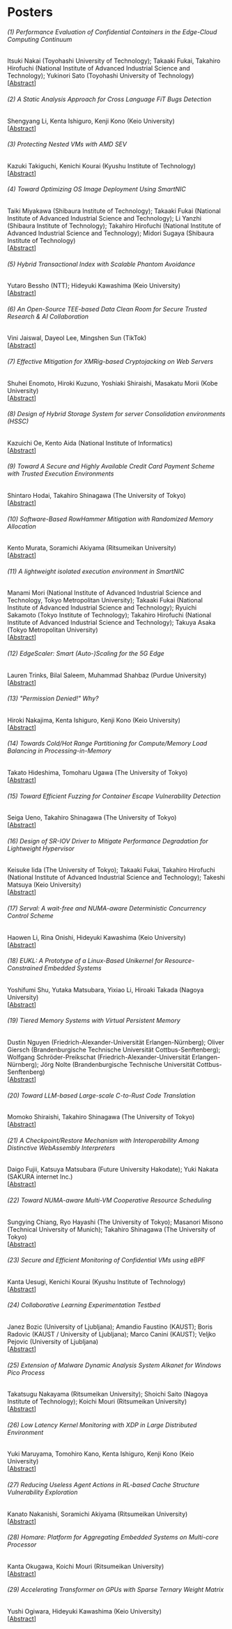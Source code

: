 # Posters

###### (1) Performance Evaluation of Confidential Containers in the Edge-Cloud Computing Continuum
<p>Itsuki Nakai (Toyohashi University of Technology); Takaaki Fukai, Takahiro Hirofuchi (National Institute of Advanced Industrial Science and Technology); Yukinori Sato (Toyohashi University of Technology)<br>
[<a href="apsys24posters-paper3.pdf">Abstract</a>]</p>

###### (2) A Static Analysis Approach for Cross Language FiT Bugs Detection
<p>Shengyang Li, Kenta Ishiguro, Kenji Kono (Keio University)<br>
[<a href="apsys24posters-paper7.pdf">Abstract</a>]</p>

###### (3) Protecting Nested VMs with AMD SEV
<p>Kazuki Takiguchi, Kenichi Kourai (Kyushu Institute of Technology)<br>
[<a href="apsys24posters-paper12.pdf">Abstract</a>]</p>

###### (4) Toward Optimizing OS Image Deployment Using SmartNIC
<p>Taiki Miyakawa (Shibaura Institute of Technology); Takaaki Fukai (National Institute of Advanced Industrial Science and Technology); Li Yanzhi (Shibaura Institute of Technology); Takahiro Hirofuchi (National Institute of Advanced Industrial Science and Technology); Midori Sugaya (Shibaura Institute of Technology)<br>
[<a href="apsys24posters-paper13.pdf">Abstract</a>]</p>

###### (5) Hybrid Transactional Index with Scalable Phantom Avoidance
<p>Yutaro Bessho (NTT); Hideyuki Kawashima (Keio University)<br>
[<a href="apsys24posters-paper16.pdf">Abstract</a>]</p>

###### (6) An Open-Source TEE-based Data Clean Room for Secure Trusted Research & AI Collaboration
<p>Vini Jaiswal, Dayeol Lee, Mingshen Sun (TikTok)<br>
[<a href="apsys24posters-paper22.pdf">Abstract</a>]</p>

###### (7) Effective Mitigation for XMRig-based Cryptojacking on Web Servers
<p>Shuhei Enomoto, Hiroki Kuzuno, Yoshiaki Shiraishi, Masakatu Morii (Kobe University)<br>
[<a href="apsys24posters-paper25.pdf">Abstract</a>]</p>

###### (8) Design of Hybrid Storage System for server Consolidation environments (HSSC)
<p>Kazuichi Oe, Kento Aida (National Institute of Informatics)<br>
[<a href="apsys24posters-paper26.pdf">Abstract</a>]</p>

###### (9) Toward A Secure and Highly Available Credit Card Payment Scheme with Trusted Execution Environments
<p>Shintaro Hodai, Takahiro Shinagawa (The University of Tokyo)<br>
[<a href="apsys24posters-paper35.pdf">Abstract</a>]</p>

###### (10) Software-Based RowHammer Mitigation with Randomized Memory Allocation
<p>Kento Murata, Soramichi Akiyama (Ritsumeikan University)<br>
[<a href="apsys24posters-paper38.pdf">Abstract</a>]</p>

###### (11) A lightweight isolated execution environment in SmartNIC
<p>Manami Mori (National Institute of Advanced Industrial Science and Technology, Tokyo Metropolitan University); Takaaki Fukai (National Institute of Advanced Industrial Science and Technology); Ryuichi Sakamoto (Tokyo Institute of Technology); Takahiro Hirofuchi (National Institute of Advanced Industrial Science and Technology); Takuya Asaka (Tokyo Metropolitan University)<br>
[<a href="apsys24posters-paper42.pdf">Abstract</a>]</p>

###### (12) EdgeScaler: Smart (Auto-)Scaling for the 5G Edge
<p>Lauren Trinks, Bilal Saleem, Muhammad Shahbaz (Purdue University)<br>
[<a href="apsys24posters-paper53.pdf">Abstract</a>]</p>

###### (13) "Permission Denied!" Why?
<p>Hiroki Nakajima, Kenta Ishiguro, Kenji Kono (Keio University)<br>
[<a href="apsys24posters-paper54.pdf">Abstract</a>]</p>

###### (14) Towards Cold/Hot Range Partitioning for Compute/Memory Load Balancing in Processing-in-Memory
<p>Takato Hideshima, Tomoharu Ugawa (The University of Tokyo)<br>
[<a href="apsys24posters-paper55.pdf">Abstract</a>]</p>

###### (15) Toward Efficient Fuzzing for Container Escape Vulnerability Detection
<p>Seiga Ueno, Takahiro Shinagawa (The University of Tokyo)<br>
[<a href="apsys24posters-paper56.pdf">Abstract</a>]</p>

###### (16) Design of SR-IOV Driver to Mitigate Performance Degradation for Lightweight Hypervisor
<p>Keisuke Iida (The University of Tokyo); Takaaki Fukai, Takahiro Hirofuchi (National Institute of Advanced Industrial Science and Technology); Takeshi Matsuya (Keio University)<br>
[<a href="apsys24posters-paper57.pdf">Abstract</a>]</p>

###### (17) Serval: A wait-free and NUMA-aware Deterministic Concurrency Control Scheme
<p>Haowen Li, Rina Onishi, Hideyuki Kawashima (Keio University)<br>
[<a href="apsys24posters-paper58.pdf">Abstract</a>]</p>

###### (18) EUKL: A Prototype of a Linux-Based Unikernel for Resource-Constrained Embedded Systems
<p>Yoshifumi Shu, Yutaka Matsubara, Yixiao Li, Hiroaki Takada (Nagoya University)<br>
[<a href="apsys24posters-paper60.pdf">Abstract</a>]</p>

###### (19) Tiered Memory Systems with Virtual Persistent Memory
<p>Dustin Nguyen (Friedrich-Alexander-Universität Erlangen-Nürnberg); Oliver Giersch (Brandenburgische Technische Universität Cottbus-Senftenberg); Wolfgang Schröder-Preikschat (Friedrich-Alexander-Universität Erlangen-Nürnberg); Jörg Nolte (Brandenburgische Technische Universität Cottbus-Senftenberg)<br>
[<a href="apsys24posters-paper65.pdf">Abstract</a>]</p>

###### (20) Toward LLM-based Large-scale C-to-Rust Code Translation
<p>Momoko Shiraishi, Takahiro Shinagawa (The University of Tokyo)<br>
[<a href="apsys24posters-paper71.pdf">Abstract</a>]</p>

###### (21) A Checkpoint/Restore Mechanism with Interoperability Among Distinctive WebAssembly Interpreters
<p>Daigo Fujii, Katsuya Matsubara (Future University Hakodate); Yuki Nakata (SAKURA internet Inc.)<br>
[<a href="apsys24posters-paper73.pdf">Abstract</a>]</p>

###### (22) Toward NUMA-aware Multi-VM Cooperative Resource Scheduling
<p>Sungying Chiang, Ryo Hayashi (The University of Tokyo); Masanori Misono (Technical University of Munich); Takahiro Shinagawa (The University of Tokyo)<br>
[<a href="apsys24posters-paper76.pdf">Abstract</a>]</p>

###### (23) Secure and Efficient Monitoring of Confidential VMs using eBPF
<p>Kanta Uesugi, Kenichi Kourai (Kyushu Institute of Technology)<br>
[<a href="apsys24posters-paper88.pdf">Abstract</a>]</p>

###### (24) Collaborative Learning Experimentation Testbed
<p>Janez Bozic (University of Ljubljana); Amandio Faustino (KAUST); Boris Radovic (KAUST / University of Ljubljana); Marco Canini (KAUST); Veljko Pejovic (University of Ljubljana)<br>
[<a href="apsys24posters-paper89.pdf">Abstract</a>]</p>

###### (25) Extension of Malware Dynamic Analysis System Alkanet for Windows Pico Process
<p>Takatsugu Nakayama (Ritsumeikan University); Shoichi Saito (Nagoya Institute of Technology); Koichi Mouri (Ritsumeikan University)<br>
[<a href="apsys24posters-paper91.pdf">Abstract</a>]</p>

###### (26) Low Latency Kernel Monitoring with XDP in Large Distributed Environment
<p>Yuki Maruyama, Tomohiro Kano, Kenta Ishiguro, Kenji Kono (Keio University)<br>
[<a href="apsys24posters-paper92.pdf">Abstract</a>]</p>

###### (27) Reducing Useless Agent Actions in RL-based Cache Structure Vulnerability Exploration
<p>Kanato Nakanishi, Soramichi Akiyama (Ritsumeikan University)<br>
[<a href="apsys24posters-paper96.pdf">Abstract</a>]</p>

###### (28) Homare: Platform for Aggregating Embedded Systems on Multi-core Processor
<p>Kanta Okugawa, Koichi Mouri (Ritsumeikan University)<br>
[<a href="apsys24posters-paper99.pdf">Abstract</a>]</p>

###### (29) Accelerating Transformer on GPUs with Sparse Ternary Weight Matrix
<p>Yushi Ogiwara, Hideyuki Kawashima (Keio University)<br>
[<a href="apsys24posters-paper100.pdf">Abstract</a>]</p>

